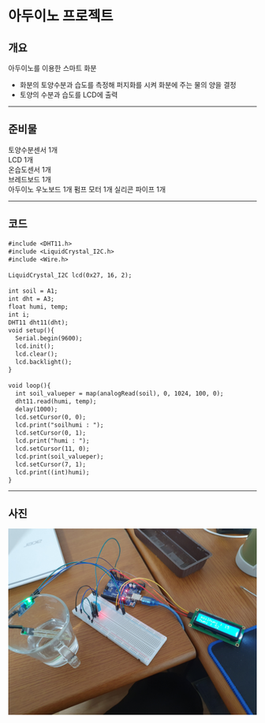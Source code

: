 아두이노 프로젝트
==
## 개요
아두이노를 이용한 스마트 화분
+ 화분의 토양수분과 습도를 측정해 퍼지화를 시켜 화분에 주는 물의 양을 결정
+ 토양의 수분과 습도를 LCD에 출력

---
## 준비물
토양수분센서 1개  
LCD 1개  
온습도센서 1개  
브레드보드 1개  
아두이노 우노보드 1개
펌프 모터 1개
실리콘 파이프 1개

---
## 코드
```
#include <DHT11.h>
#include <LiquidCrystal_I2C.h>
#include <Wire.h>

LiquidCrystal_I2C lcd(0x27, 16, 2);

int soil = A1;
int dht = A3;
float humi, temp;
int i;
DHT11 dht11(dht);
void setup(){
  Serial.begin(9600);
  lcd.init();
  lcd.clear();
  lcd.backlight();
}

void loop(){
  int soil_valueper = map(analogRead(soil), 0, 1024, 100, 0);
  dht11.read(humi, temp);
  delay(1000);
  lcd.setCursor(0, 0);
  lcd.print("soilhumi : ");
  lcd.setCursor(0, 1);
  lcd.print("humi : ");
  lcd.setCursor(11, 0);
  lcd.print(soil_valueper);
  lcd.setCursor(7, 1);
  lcd.print((int)humi);
}
```
---
## 사진
![arduinoproject](./img/arduinoproject.jpg)